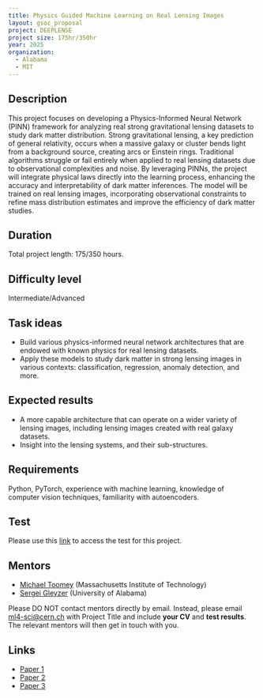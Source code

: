 ```yaml
---
title: Physics Guided Machine Learning on Real Lensing Images 
layout: gsoc_proposal
project: DEEPLENSE
project size: 175hr/350hr
year: 2025
organization:
  - Alabama
  - MIT
---
```


## Description

This project focuses on developing a Physics-Informed Neural Network (PINN) framework for analyzing real strong gravitational lensing datasets to study dark matter distribution. Strong gravitational lensing, a key prediction of general relativity, occurs when a massive galaxy or cluster bends light from a background source, creating arcs or Einstein rings. Traditional algorithms struggle or fail entirely when applied to real lensing datasets due to observational complexities and noise. By leveraging PINNs, the project will integrate physical laws directly into the learning process, enhancing the accuracy and interpretability of dark matter inferences. The model will be trained on real lensing images, incorporating observational constraints to refine mass distribution estimates and improve the efficiency of dark matter studies.

## Duration

Total project length: 175/350 hours.

## Difficulty level

Intermediate/Advanced

## Task ideas
 * Build various physics-informed neural network architectures that are endowed with known physics for real lensing datasets. 
 * Apply these models to study dark matter in strong lensing images in various contexts: classification, regression, anomaly detection, and more.
   
## Expected results
 *  A more capable architecture that can operate on a wider variety of lensing images, including lensing images created with real galaxy datasets.
 *  Insight into the lensing systems, and their sub-structures.

## Requirements
Python, PyTorch, experience with machine learning, knowledge of computer vision techniques, familiarity with autoencoders.

## Test
Please use this [link](https://docs.google.com/document/d/1a-5JiHph3K59gV3-kEZWzKYTFMvDeYiJvoE0U2I4x0w/edit?usp=sharing) to access the test for this project.

## Mentors
  * [Michael Toomey](mailto:ml4-sci@cern.ch) (Massachusetts Institute of Technology)
  * [Sergei Gleyzer](mailto:ml4-sci@cern.ch) (University of Alabama)


Please DO NOT contact mentors directly by email. Instead, please email [ml4-sci@cern.ch](mailto:ml4-sci@cern.ch) with Project Title and include **your CV** and **test results**. The relevant mentors will then get in touch with you. 


## Links
  * [Paper 1](https://arxiv.org/abs/2008.12731)
  * [Paper 2](https://arxiv.org/abs/1909.07346)
  * [Paper 3](https://ml4physicalsciences.github.io/2024/files/NeurIPS_ML4PS_2024_78.pdf)
